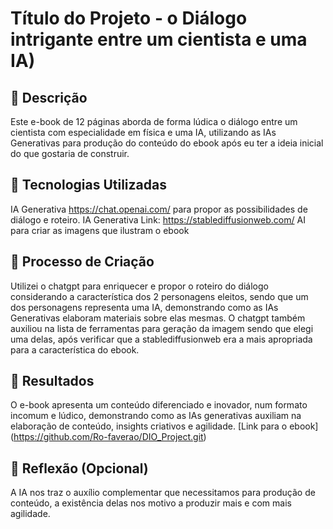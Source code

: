 # Título do Projeto - o Diálogo intrigante entre um cientista e uma IA)

## 📒 Descrição
Este e-book de 12 páginas aborda de forma lúdica o diálogo entre um cientista com especialidade em física e uma IA, utilizando as IAs Generativas para produção do conteúdo do ebook após eu ter a ideia inicial do que gostaria de construir.

## 🤖 Tecnologias Utilizadas
IA Generativa https://chat.openai.com/ para propor as possibilidades de diálogo e roteiro.
IA Generativa Link: https://stablediffusionweb.com/ AI para criar as imagens que ilustram o ebook

## 🧐 Processo de Criação
Utilizei o chatgpt para enriquecer e propor o roteiro do diálogo considerando a característica dos 2 personagens eleitos, sendo que um dos personagens representa uma IA, demonstrando como as IAs Generativas elaboram materiais sobre elas mesmas. O chatgpt também auxiliou na lista de ferramentas para geração da imagem sendo que elegi uma delas, após verificar que a stablediffusionweb era a mais apropriada para a característica do ebook.

## 🚀 Resultados
O e-book apresenta um conteúdo diferenciado e inovador, num formato incomum e lúdico, demonstrando como as IAs generativas auxiliam na elaboração de conteúdo, insights criativos e agilidade.
[Link para o ebook] (https://github.com/Ro-faverao/DIO_Project.git)

## 💭 Reflexão (Opcional)
A IA nos traz o auxílio complementar que necessitamos para produção de conteúdo, a existência delas nos motivo a produzir mais e com mais agilidade.
